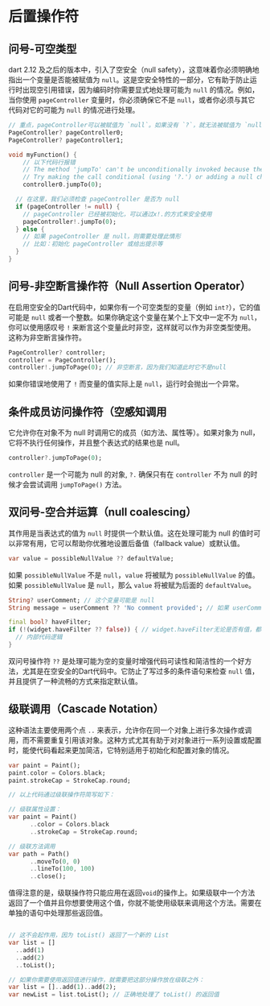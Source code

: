 # 后置操作符

## 问号-可空类型

dart 2.12 及之后的版本中，引入了空安全（null safety），这意味着你必须明确地指出一个变量是否能被赋值为 `null`。这是空安全特性的一部分，它有助于防止运行时出现空引用错误，因为编码时你需要显式地处理可能为 `null` 的情况。例如，当你使用 `pageController` 变量时，你必须确保它不是 `null`，或者你必须与其它代码对它的可能为 `null` 的情况进行处理。

```dart
// 重点，pageController可以被赋值为 `null`。如果没有 `?`，就无法被赋值为 `null`，如果企图这么做，编译时将会报错。
PageController? pageController0; 
PageController? pageController1; 

void myFunction() {
    // 以下代码行报错
    // The method 'jumpTo' can't be unconditionally invoked because the receiver can be 'null'.
    // Try making the call conditional (using '?.') or adding a null check to the target ('!').
    controller0.jumpTo(0); 

  // 在这里，我们必须检查 pageController 是否为 null
  if (pageController != null) {
    // pageController 已经被初始化，可以通过x!.的方式来安全使用
    pageController!.jumpTo(0);
  } else {
    // 如果 pageController 是 null，则需要处理此情形
    // 比如：初始化 pageController 或给出提示等
  }
}
```

## 问号-非空断言操作符（Null Assertion Operator）

 在启用空安全的Dart代码中，如果你有一个可空类型的变量（例如 `int?`），它的值可能是 `null` 或者一个整数。如果你确定这个变量在某个上下文中一定不为 `null`，你可以使用感叹号 `!` 来断言这个变量此时非空，这样就可以作为非空类型使用。这称为非空断言操作符。

```dart
PageController? controller;
controller = PageController();
controller!.jumpToPage(0); // 非空断言，因为我们知道此时它不是null
```

如果你错误地使用了 `!` 而变量的值实际上是 `null`，运行时会抛出一个异常。

## 条件成员访问操作符（空感知调用

它允许你在对象不为 null 时调用它的成员（如方法、属性等）。如果对象为 null，它将不执行任何操作，并且整个表达式的结果也是 null。

```dart
controller?.jumpToPage(0);
```

`controller` 是一个可能为 null 的对象, `?.` 确保只有在 `controller` 不为 null 的时候才会尝试调用 `jumpToPage()` 方法。


## 双问号-空合并运算（null coalescing）

其作用是当表达式的值为 `null` 时提供一个默认值。这在处理可能为 null 的值时可以非常有用，它可以帮助你优雅地设置后备值（fallback value）或默认值。

```dart
var value = possibleNullValue ?? defaultValue;
```

如果 `possibleNullValue` 不是 `null`，`value` 将被赋为 `possibleNullValue` 的值。如果 `possibleNullValue` 是 `null`，那么 `value` 将被赋为后面的 `defaultValue`。

```dart
String? userComment; // 这个变量可能是 null
String message = userComment ?? 'No comment provided'; // 如果 userComment 是 null，则使用默认字符串

final bool? haveFilter;
if (!(widget.haveFilter ?? false)) { // widget.haveFilter无论是否有值，都会返回一个bool值
  // 内部代码逻辑
}
```

双问号操作符 `??` 是处理可能为空的变量时增强代码可读性和简洁性的一个好方法，尤其是在空安全的Dart代码中。它防止了写过多的条件语句来检查 `null` 值，并且提供了一种流畅的方式来指定默认值。 


## 级联调用（Cascade Notation）

这种语法主要使用两个点 `..` 来表示，允许你在同一个对象上进行多次操作或调用，而不需要重复引用该对象。这种方式尤其有助于对对象进行一系列设置或配置时，能使代码看起来更加简洁，它特别适用于初始化和配置对象的情况。 

```dart
var paint = Paint();
paint.color = Colors.black;
paint.strokeCap = StrokeCap.round;

// 以上代码通过级联操作符简写如下：

// 级联属性设置：
var paint = Paint()
      ..color = Colors.black
      ..strokeCap = StrokeCap.round;

// 级联方法调用
var path = Path()
      ..moveTo(0, 0)
      ..lineTo(100, 100)
      ..close();
```

值得注意的是，级联操作符只能应用在返回`void`的操作上。如果级联中一个方法返回了一个值并且你想要使用这个值，你就不能使用级联来调用这个方法。需要在单独的语句中处理那些返回值。

```dart

// 这不会起作用，因为 toList() 返回了一个新的 List
var list = []
  ..add(1)
  ..add(2)
  ..toList(); 

// 如果你需要使用返回值进行操作，就需要把这部分操作放在级联之外：
var list = []..add(1)..add(2);
var newList = list.toList(); // 正确地处理了 toList() 的返回值
```